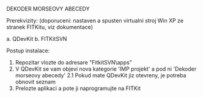DEKODER MORSEOVY ABECEDY

Prerekvizity: (doporuceni: nastaven a spusten virtualni stroj Win XP ze stranek FITKitu, viz dokumentace)

a. 	QDevKit
b. 	FITKitSVN


Postup instalace:

1. 	Repozitar vlozte do adresare "FitkitSVN\apps"
2. 	V QDevKit se vam objevi nova kategorie 'IMP projekt' a pod ni 'Dekoder morseovy abecedy'
2.1	Pokud mate QDevKit jiz otevreny, je potreba obnovit seznam
3. 	Prelozte aplikaci a pote ji naprogramujte na FITKit
